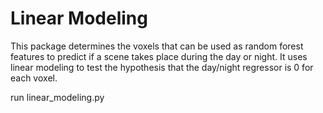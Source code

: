 # Linear Modeling
This package determines the voxels that can be used as random forest features
to predict if a scene takes place during the day or night.  It uses linear
modeling to test the hypothesis that the day/night regressor is 0 for each 
voxel.

run linear\_modeling.py